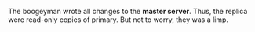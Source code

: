 The boogeyman wrote all changes to the **master server**. Thus, the replica
were read-only copies of primary. But not to worry, they was a limp.